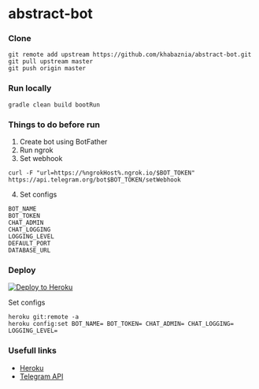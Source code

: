 # abstract-bot
### Clone
```
git remote add upstream https://github.com/khabaznia/abstract-bot.git
git pull upstream master
git push origin master
```

### Run locally
```
gradle clean build bootRun
```

### Things to do before run
1. Create bot using BotFather
2. Run ngrok
3. Set webhook
```
curl -F "url=https://%ngrokHost%.ngrok.io/$BOT_TOKEN" https://api.telegram.org/bot$BOT_TOKEN/setWebhook
```
4. Set configs 
```
BOT_NAME
BOT_TOKEN
CHAT_ADMIN
CHAT_LOGGING
LOGGING_LEVEL
DEFAULT_PORT
DATABASE_URL
```
### Deploy

[![Deploy to Heroku](https://www.herokucdn.com/deploy/button.png)](https://heroku.com/deploy)

Set configs
```
heroku git:remote -a 
heroku config:set BOT_NAME= BOT_TOKEN= CHAT_ADMIN= CHAT_LOGGING= LOGGING_LEVEL= 
```


### Usefull links

- [Heroku](https://dashboard.heroku.com/apps/anyway-bot)
- [Telegram API](https://core.telegram.org/bots/api)

